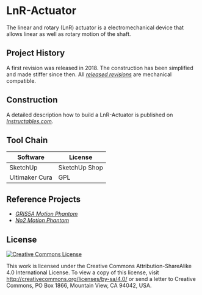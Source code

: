 # LnR-Actuator
The linear and rotary (LnR) actuator is a electromechanical device that allows linear as well as rotary motion of the shaft.

## Project History
A first revision was released in 2018. The construction has been simplified and made stiffer since then. All *[released revisions](https://github.com/mrstefangrimm/LnR-Actuator/releases)* are mechanical compatible. 

## Construction
A detailed description how to build a LnR-Actuator is published on *[Instructables.com](https://www.instructables.com/id/Linear-and-Rotation-Actuator/)*.

## Tool Chain

| Software       | License       |
| -------------- | ------------- |
| SketchUp       | SketchUp Shop |
| Ultimaker Cura | GPL           |

## Reference Projects

 - *[GRIS5A Motion Phantom](https://github.com/mrstefangrimm/GRIS5A)*
 - *[No2 Motion Phantom](https://github.com/mrstefangrimm/No2)*

## License
<a rel="license" href="http://creativecommons.org/licenses/by-sa/4.0/"><img alt="Creative Commons License" style="border-width:0" src="https://i.creativecommons.org/l/by-sa/4.0/88x31.png" /></a>

This work is licensed under the Creative Commons Attribution-ShareAlike 4.0 International License. To view a copy of this license, visit http://creativecommons.org/licenses/by-sa/4.0/ or send a letter to Creative Commons, PO Box 1866, Mountain View, CA 94042, USA.
